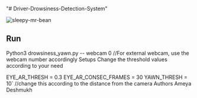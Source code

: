"# Driver-Drowsiness-Detection-System" 

![sleepy-mr-bean](https://user-images.githubusercontent.com/64629896/165621431-e714b1ba-c660-44d5-82a5-6b42231a9eeb.gif)

<h2>Run</h2>
Python3 drowsiness_yawn.py -- webcam 0		//For external webcam, use the webcam number accordingly
Setups
Change the threshold values according to your need

EYE_AR_THRESH = 0.3
EYE_AR_CONSEC_FRAMES = 30
YAWN_THRESH = 10`	//change this according to the distance from the camera
Authors
Ameya Deshmukh
